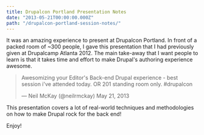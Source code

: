 ```yaml
---
title: Drupalcon Portland Presentation Notes
date: "2013-05-21T00:00:00.000Z"
path: "/drupalcon-portland-session-notes/"
---
```


It was an amazing experience to present at Drupalcon Portland. In front of a packed room of ~300 people, I gave this presentation that I had previously given at Drupalcamp Atlanta 2012. The main take-away that I want people to learn is that it takes time and effort to make Drupal's authoring experience awesome.

> Awesomizing your Editor's Back-end Drupal experience - best session i've attended today. OR 201 standing room only. #drupalcon
>
> — Neil McKay (@neilrmckay) May 21, 2013

This presentation covers a lot of real-world techniques and methodologies on how to make Drupal rock for the back end!

Enjoy!